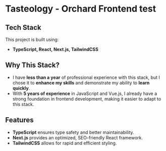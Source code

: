# Tasteology - Orchard Frontend test  

## Tech Stack  
This project is built using:  
- **TypeScript, React, Next.js, TailwindCSS**  

## Why This Stack?  
- I have **less than a year** of professional experience with this stack, but I chose it to **enhance my skills** and demonstrate my ability to **learn quickly**.  
- With **5 years of experience** in JavaScript and Vue.js, I already have a strong foundation in frontend development, making it easier to adapt to this stack.  

## Features  
- **TypeScript** ensures type safety and better maintainability.  
- **Next.js** provides an optimized, SEO-friendly React framework.  
- **TailwindCSS** allows for rapid and efficient styling.  
